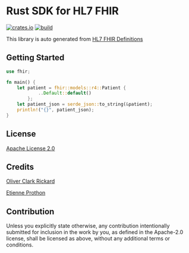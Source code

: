 # Rust SDK for HL7 FHIR

[![crates.io](https://buildstats.info/crate/fhir)](https://crates.io/crates/fhir) [![build](https://github.com/itsbalamurali/rust-fhir/actions/workflows/generate.yml/badge.svg)](https://github.com/itsbalamurali/rust-fhir/actions/workflows/generate.yml)

This library is auto generated from [HL7 FHIR Definitions](https://build.fhir.org/definitions.json.zip)

## Getting Started

```rust
use fhir;

fn main() {
    let patient = fhir::models::r4::Patient {
            ..Default::default()
        };
    let patient_json = serde_json::to_string(&patient);
    println!("{}", patient_json);
}
```

## License

[Apache License 2.0](./LICENSE)

## Credits

[Oliver Clark Rickard](https://github.com/ocrickard)

[Etienne Prothon](https://github.com/etienneprothon)

## Contribution

Unless you explicitly state otherwise, any contribution intentionally submitted for inclusion in the work by you, as defined in the Apache-2.0 license, shall be licensed as above, without any additional terms or conditions.
